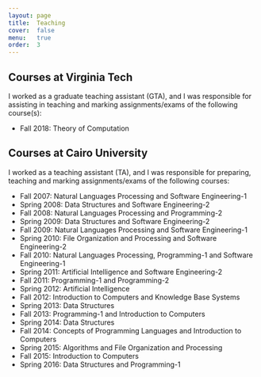 ```yaml
---
layout: page
title:  Teaching
cover:  false
menu:   true
order:  3
---
```


## Courses at Virginia Tech
I worked as a graduate teaching assistant (GTA), and I was responsible for assisting in teaching and marking assignments/exams of the following course(s):

* Fall 2018:	Theory of Computation

## Courses at Cairo University

I worked as a teaching assistant (TA), and I was responsible for preparing, teaching and marking assignments/exams of the following courses:

* Fall 2007:		Natural Languages Processing and Software Engineering-1
* Spring 2008:		Data Structures and Software Engineering-2
* Fall 2008:		Natural Languages Processing and Programming-2
* Spring 2009:		Data Structures and Software Engineering-2
* Fall 2009:		Natural Languages Processing and Software Engineering-1
* Spring 2010:		File Organization and Processing and Software Engineering-2
* Fall 2010:		Natural Languages Processing, Programming-1 and Software Engineering-1
* Spring 2011:		Artificial Intelligence and Software Engineering-2
* Fall 2011:		Programming-1 and Programming-2
* Spring 2012:		Artificial Intelligence
* Fall 2012:		Introduction to Computers and Knowledge Base Systems
* Spring 2013:		Data Structures
* Fall 2013:		Programming-1 and Introduction to Computers 
* Spring 2014:		Data Structures
* Fall 2014:		Concepts of Programming Languages and Introduction to Computers 
* Spring 2015:		Algorithms and File Organization and Processing 
* Fall 2015:		Introduction to Computers 
* Spring 2016:		Data Structures and Programming-1 

